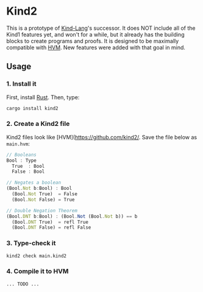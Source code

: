 Kind2
=====

This is a prototype of [Kind-Lang](https://github.com/kindelia/kind)'s
successor. It does NOT include all of the Kind1 features yet, and won't for a
while, but it already has the building blocks to create programs and proofs. It
is designed to be maximally compatible with
[HVM](https://github.com/kindelia/hvm). New features were added with that goal
in mind.

Usage
-----

### 1. Install it

First, install [Rust](https://www.rust-lang.org/). Then, type:

```sh
cargo install kind2
```

### 2. Create a Kind2 file

Kind2 files look like [HVM](https://github.com/kind2/. Save the file below as `main.hvm`:

```javascript
// Booleans
Bool : Type
  True  : Bool
  False : Bool

// Negates a boolean
(Bool.Not b:Bool) : Bool
  (Bool.Not True)  = False
  (Bool.Not False) = True

// Double Negation Theorem
(Bool.DNT b:Bool) : (Bool.Not (Bool.Not b)) == b
  (Bool.DNT True)  = refl True
  (Bool.DNT False) = refl False
```


### 3. Type-check it

```sh
kind2 check main.kind2
```

### 4. Compile it to HVM

```
... TODO ...
```
